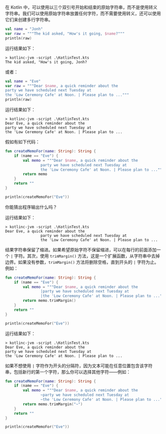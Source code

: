 在 Kotlin 中，可以使用以三个双引号开始和结束的原始字符串，而不是使用转义字符串。我们可以使用原始字符串放置任何字符，而不需要使用转义，还可以使用它们来创建多行字符串。

```kotlin
val name = "Jonh"
var raw = """The kid asked, "How's it going, $name?"""
println(raw)
```

运行结果如下：

```shell
> kotlinc-jvm -script .\KotlinTest.kts
The kid asked, "How's it going, Jonh?
```

或者：

```kotlin
val name = "Eve"
var raw = """Dear $name, a quick reminder about the
party we have scheduled next Tuesday at
the 'Low Ceremony Cafe' at Noon. | Please plan to ..."""
println(raw)
```

运行结果如下：

```shell
> kotlinc-jvm -script .\KotlinTest.kts
Dear Eve, a quick reminder about the
party we have scheduled next Tuesday at
the 'Low Ceremony Cafe' at Noon. | Please plan to ...
```

假如有如下代码：

```kotlin
fun createMemoFor(name: String): String {
    if (name == "Eve") {
        val memo = """Dear $name, a quick reminder about the
                party we have scheduled next Tuesday at
                the 'Low Ceremony Cafe' at Noon. | Please plan to ..."""
        return memo
    }
    return ""
}

println(createMemoFor("Eve"))
```

你能猜出程序输出什么吗？

运行结果如下：

```shell
> kotlinc-jvm -script .\KotlinTest.kts
Dear Eve, a quick reminder about the
                party we have scheduled next Tuesday at
                the 'Low Ceremony Cafe' at Noon. | Please plan to ...
```

结果字符串保留了缩进。如果希望原始字符不保留缩进，可以在每行的前面添加一个 `|` 字符。其次，使用 `trimMargin()` 方法，这是一个扩展函数，从字符串中去掉边界。如果没有参数，`trimMargin()` 方法将删除空格，直到开头的 `|` 字符为止。例如：

```kotlin
fun createMemoFor(name: String): String {
    if (name == "Eve") {
        val memo = """Dear $name, a quick reminder about the
                |party we have scheduled next Tuesday at
                |the 'Low Ceremony Cafe' at Noon. | Please plan to ..."""
        return memo.trimMargin()
    }
    return ""
}

println(createMemoFor("Eve"))
```

运行结果如下：

```shell
> kotlinc-jvm -script .\KotlinTest.kts
Dear Eve, a quick reminder about the
party we have scheduled next Tuesday at
the 'Low Ceremony Cafe' at Noon. | Please plan to ...
```

如果不想使用 `|` 字符作为开头的分隔符，因为文本可能在任意位置包含该字符串，包括新行的第一个字符，那么你可以选择其他字符——例如：

```kotlin
fun createMemoFor(name: String): String {
    if (name == "Eve") {
        val memo = """Dear $name, a quick reminder about the
                ~party we have scheduled next Tuesday at
                ~the 'Low Ceremony Cafe' at Noon. | Please plan to ..."""
        return memo.trimMargin("~")
    }
    return ""
}

println(createMemoFor("Eve"))
```

